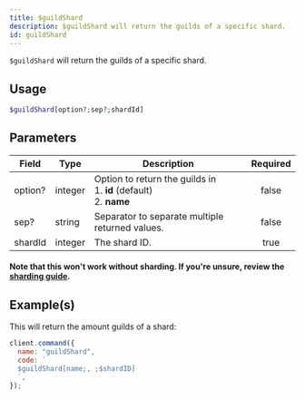 ```yaml
---
title: $guildShard
description: $guildShard will return the guilds of a specific shard.
id: guildShard
---
```


`$guildShard` will return the guilds of a specific shard.

## Usage

```php
$guildShard[option?;sep?;shardId]
```

## Parameters

| Field   | Type    | Description                                                                  | Required |
| ------- | ------- | ---------------------------------------------------------------------------- | :------: |
| option? | integer | Option to return the guilds in <br /> 1. **id** (default) <br /> 2. **name** |  false   |
| sep?    | string  | Separator to separate multiple returned values.                              |  false   |
| shardId | integer | The shard ID.                                                                |   true   |

#### Note that this won't work without sharding. If you're unsure, review the [sharding guide](../../guides/client/6sharding.md).

## Example(s)

This will return the amount guilds of a shard:

```javascript
client.command({
  name: "guildShard",
  code: `
  $guildShard[name;, ;$shardID]
  `,
});
```
